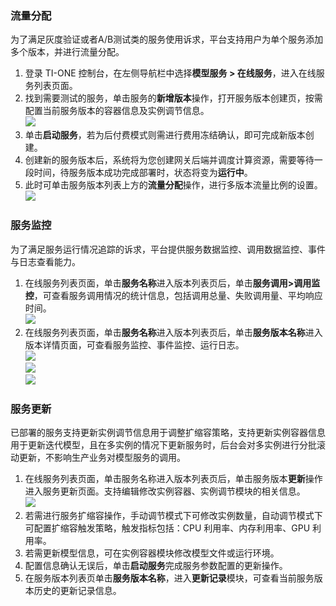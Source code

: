 
### 流量分配      
为了满足灰度验证或者A/B测试类的服务使用诉求，平台支持用户为单个服务添加多个版本，并进行流量分配。  
1. 登录 TI-ONE 控制台，在左侧导航栏中选择**模型服务 > 在线服务**，进入在线服务列表页面。  
2. 找到需要测试的服务，单击服务的**新增版本**操作，打开服务版本创建页，按需配置当前服务版本的容器信息及实例调节信息。   
![](https://qcloudimg.tencent-cloud.cn/raw/5d1f57802a9ee5d9642c6dc4d5bcc818.png)   
3. 单击**启动服务**，若为后付费模式则需进行费用冻结确认，即可完成新版本创建。  
4. 创建新的服务版本后，系统将为您创建网关后端并调度计算资源，需要等待一段时间，待服务版本成功完成部署时，状态将变为**运行中**。  
5. 此时可单击服务版本列表上方的**流量分配**操作，进行多版本流量比例的设置。  
![](https://qcloudimg.tencent-cloud.cn/raw/3594eed70281849a33b16646c2f7e43e.png)  

### 服务监控  
为了满足服务运行情况追踪的诉求，平台提供服务数据监控、调用数据监控、事件与日志查看能力。  
1. 在线服务列表页面，单击**服务名称**进入版本列表页后，单击**服务调用>调用监控**，可查看服务调用情况的统计信息，包括调用总量、失败调用量、平均响应时间。   
![](https://qcloudimg.tencent-cloud.cn/raw/1ffe43a485589c39e7517db16ab1d5c4.png)  
2. 在线服务列表页面，单击**服务名称**进入版本列表页后，单击**服务版本名称**进入版本详情页面，可查看服务监控、事件监控、运行日志。  
![](https://qcloudimg.tencent-cloud.cn/raw/315ff7b0966350cf5a46461dba0963f2.png)  
![](https://qcloudimg.tencent-cloud.cn/raw/c10408930823cafb4064b21f4154018c.png)  
![](https://qcloudimg.tencent-cloud.cn/raw/a4323cd013c46afb7a8a608e5e0b6522.png)  

### 服务更新  
已部署的服务支持更新实例调节信息用于调整扩缩容策略，支持更新实例容器信息用于更新迭代模型，且在多实例的情况下更新服务时，后台会对多实例进行分批滚动更新，不影响生产业务对模型服务的调用。  
1. 在线服务列表页面，单击服务名称进入版本列表页后，单击服务版本**更新**操作进入服务更新页面。支持编辑修改实例容器、实例调节模块的相关信息。  
![](https://qcloudimg.tencent-cloud.cn/raw/4e4ad397ccd47500aefc72abf2cf82b6.png)     
2. 若需进行服务扩缩容操作，手动调节模式下可修改实例数量，自动调节模式下可配置扩缩容触发策略，触发指标包括：CPU 利用率、内存利用率、GPU 利用率。  
3. 若需更新模型信息，可在实例容器模块修改模型文件或运行环境。  
4. 配置信息确认无误后，单击**启动服务**完成服务参数配置的更新操作。  
5. 在服务版本列表页单击**服务版本名称**，进入**更新记录**模块，可查看当前服务版本历史的更新记录信息。  

